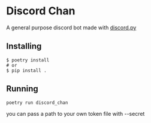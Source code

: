 # Discord Chan

A general purpose discord bot made with [discord.py](https://github.com/Rapptz/discord.py)

## Installing

```shell script
$ poetry install
# or
$ pip install .
```

## Running

```shell script
poetry run discord_chan
```

you can pass a path to your own token file with --secret
